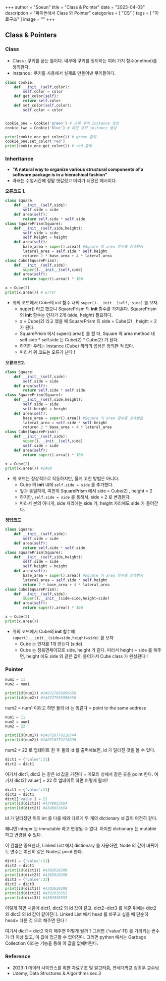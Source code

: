 +++
author = "Soeun"
title = "Class & Pointer"
date = "2023-04-03"
description = "파이썬에서 Class 와 Pointer"
categories = [
    "CS"
]
tags = [
    "자료구조"
]
image = ""
+++
## Class & Pointers

### Class

- Class : 쿠키를 굽는 틀이다. 내부에 쿠키를 정의하는 여러 가지 함수(method)를 정의한다.
- Instance : 쿠키틀 사용해서 실제로 만들어낸 쿠키들이다.

```python
class Cookie:
    def __init__(self,color):
        self.color = color
    def get_color(self):
        return self.color
    def set_color(self,color):
        self.color = color


cookie_one = Cookie('green') # 초록 쿠키 instance 생성 
cookie_two = Cookie('blue') # 파란 쿠키 instance 생성

print(cookie_one.get_color()) # green 출력
cookie_one.set_color('red')
print(cookie_one.get_color()) # red 출력
```
### Inheritance 
- **"A natural way to organize various structural components of a software package is in a hierachical fashion"**
- 아래는 수업시간에 정말 헷갈렸고 머리가 터졌던 예시이다. 

**오류코드 1.**
```python
class Square:
    def __init__(self,side):
        self.side = side
    def area(self):
        return self.side * self.side
class SquarePrism(Square):
    def __init__(self,side,height):
        self.side = side
        self.height = height
    def area(self):
        base_area = super().area() #Square 의 area 함수를 상속받음
        lateral_area = self.side * self.height
        returen 2 * base_area + 4 * lateral_area
class Cube(SquarePrism):
    def __init__(self,side):
        super().__init__(self,side)
    def area(self):
        return super().area() * 100

x = Cube(2)
print(x.area()) # Error
```
- 위의 코드에서 Cube의 init 함수 내의 `super().__init__(self, side)` 를 보자. 
  - super() 라고 했으니 SquarePrism 의 __init__ 함수를 가져온다. SquarePrism 의 __init__ 함수는 인자가 2개 (side, height) 필요하다. 
  - x = Cube(2) 라고 했을 때 SquarePrism 의 side = Cube(2) , height = 2 가 된다.
  - SquarePrism 에서 super().area() 를 할 때, Square 의 area method 내 self.side * self.side 는 Cube(2) * Cube(2) 가 된다.
  - 하지만 우리는 Instance (Cube) 끼리의 곱셈은 정의한 적 없다. 
  - 따라서 위 코드는 오류가 난다 ! 

**오류코드2.**

```python
class Square:
    def __init__(self,side):
        self.side = side
    def area(self):
        return self.side * self.side
class SquarePrism(Square):
    def __init__(self,side,height):
        self.side = side
        self.height = height
    def area(self):
        base_area = super().area() #Square 의 area 함수를 상속받음
        lateral_area = self.side * self.height
        returen 2 * base_area + 4 * lateral_area
class Cube(SquarePrism):
    def __init__(self,side):
        super().__init__(self,side)
        self.side = side
    def area(self):
        return super().area() * 100

x = Cube(2)
print(x.area()) #2400
```
- 위 코드는 정상적으로 작동하지만, 옳게 고친 방법은 아니다.
  - Cube 의 __init__ 내에 `self.side = side` 를 추가했다.
  - 앞과 동일하게, 여전히 SquarePrism 에서 side = Cube(2) , height = 2 
  - 하지만, `self.side = side` 를 통해서, side = 2 로 변경된다.
  - 따라서 본의 아니게, side 자리에는 side 가, height 자리에도 side 가 들어간다.

**정답코드**

```python
class Square:
    def __init__(self,side):
        self.side = side
    def area(self):
        return self.side * self.side
class SquarePrism(Square):
    def __init__(self,side,height):
        self.side = side
        self.height = height
    def area(self):
        base_area = super().area() #Square 의 area 함수를 상속받음
        lateral_area = self.side * self.height
        return 2 * base_area + 4 * lateral_area
class Cube(SquarePrism):
    def __init__(self,side):
        super().__init__(side=side,height=side)
    def area(self):
        return super().area() * 100

x = Cube(2)
print(x.area())
``` 
- 위의 코드에서 Cube의 __init__ 함수에 `super().__init__(side=side,height=side)` 를 보자
  - Cube 는 인자를 1개 받는다 (side)
  - Cube 는 정육면체이므로 side, height 가 같다. 따라서 height = side 를 해주면, height 에도 side 와 같은 값이 들어가서 Cube class 가 완성된다 !



### Pointer

```python
num1 = 11
num2 = num1

print(id(num1)) #140727958956656
print(id(num2)) #140727958956656
```

num2 = num1 이라고 하면 둘의 id 는 똑같다 = point to the same address

```python
num1 = 11
num2 = num1
num2 = 22

print(id(num1)) #140710779218544
print(id(num2)) #140710779218896
```
num2 = 22 로 업데이트 한 후 둘의 id 를 출력해보면, id 가 달라진 것을 볼 수 있다.

```python
dict1 = {'value':11}
dict2 = dict1 
```
여기서 dict1, dict2 는 같은 id 값을 가진다 = 메모리 상에서 같은 곳을 point 한다.
여기서 dict2['value'] = 22 로 업데이트 하면 어떻게 될까?

```python
dict1 = {'value':11}
dict2 = dict1 
dict2['value'] = 22
print(id(dict1)) #4349953664
print(id(dict2)) #4349953664
```

id 가 달라졌던 위의 int 를 다룰 때와 다르게 두 개의 dictionary id 값이 여전히 같다.

왜냐면 integer 는 immutable 하고 변경될 수 없다. 하지만 dictionary 는 mutable 하고 변경될 수 있다. 

이 컨셉은 중요한데, Linked List 에서 dictionary 를 사용하면, Node 의 값이 바뀌어도 변수는 여전히 같은 Node로 point 한다. 

```python
dict1 = {'value':11}
dict2 = dict1 
print(id(dict1)) #4302620288
print(id(dict2)) #4302620288
dict3 = {'value':33}
dict2 = dict3
print(id(dict1)) #4302620288
print(id(dict2)) #4302620352
print(id(dict3)) #4302620352
```
이렇게 하면 처음에 dict1, dict2 의 id 값이 같고, dict2=dict3 를 해준 뒤에는 dict2 와 dict3 의 id 값이 같아진다. Linked List 에서 head 를 바꾸고 싶을 때 단순히 head= 다른 것 으로 해주면 된다 ! 

여기서 dict1 = dict2 까지 해주면 어떻게 될까 ? 그러면 {'value':11} 를 가리키는 변수가 더 이상 없고, 이 값에 접근할 수 없어진다. 그러면 python 에서는 Garbage Collection 이라는 기능을 통해 이 값을 없애버린다.

### Reference
- 2023-1 데이터 사이언스를 위한 자료구조 및 알고리즘, 연세대학교 송경우 교수님
- Udemy, Data Structures & Algorithms sec.3